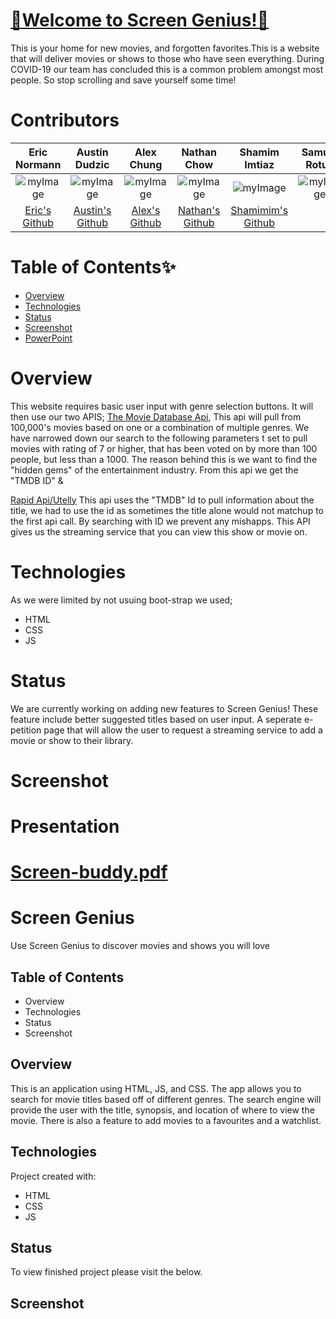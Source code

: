 


# <a href="https://screen-genius.github.io/">🍿Welcome to Screen Genius!🍿</a>
This is your home for new movies, and forgotten favorites.This is a website that will deliver movies or shows to those who have seen everything. During COVID-19 our team has concluded this is a common problem amongst most people. So stop scrolling and save yourself some time!



# Contributors


|Eric Normann|Austin Dudzic|Alex Chung|Nathan Chow|Shamim Imtiaz|Samuel Rotua| 
|:---:|:---:|:---:|:---:|:---:|:---:|
|![myImage](https://ca.slack-edge.com/T01EXTZCZ44-U01FFJX35EH-8853f39f557f-512)|![myImage](https://ca.slack-edge.com/T01EXTZCZ44-U01FG6JGREX-8aab55bc0e29-512)|![myImage](https://ca.slack-edge.com/T01EXTZCZ44-U01FX6ZRAD7-390208b29630-512)|![myImage](https://ca.slack-edge.com/T01EXTZCZ44-U01FGC3DAN7-41377ad60b24-512) |![myImage](https://ca.slack-edge.com/T01EXTZCZ44-U01F9AY18T0-ad94549a1f86-512)|![myImage](https://ca.slack-edge.com/T01EXTZCZ44-U01FHNVGXC3-5f0ad82ea6b5-512)|
|<a href="https://github.com/e-p-n" target="_blank">Eric's Github</a>| <a href="https://github.com/Studzic"> Austin's Github</a>|<a href="https://github.com/AChung92">Alex's Github</a>|<a href="https://github.com/nchow18">Nathan's Github</a>|<a href="https://github.com/shamimimtiaz">Shamimim's Github| | ""|



# Table of Contents✨
* [Overview](#Overview)
* [Technologies](#Technologies)
* [Status](#Status)
* [Screenshot](#Screenshot)
* [PowerPoint](#PowerPoint)

# Overview
This website requires basic user input with genre selection buttons.
It will then use our two APIS;
<a href="https://developers.themoviedb.org/3/getting-started/introduction">The Movie Database Api</a>,
This api will pull from 100,000's movies based on one or a combination of multiple genres. We have narrowed down our search to the following parameters t set to pull movies with rating of 7 or higher, that has been voted on by more than 100 people, but less than a 1000. The reason behind this is we want to find the "hidden gems" of the entertainment industry. From this api we get the "TMDB ID" 
&

<a href="https://rapidapi.com/utelly/api/utelly">Rapid Api/Utelly</a> This api uses the "TMDB" Id to pull information about the title, we had to use the id as sometimes the title alone would not matchup to the first api call. By searching with ID we prevent any mishapps. This API gives us the streaming service that you can view this show or movie on. 




# Technologies
As we were limited by not usuing boot-strap we used;
* HTML 
* CSS
* JS

# Status
We are currently working on adding new features to Screen Genius! These feature include better suggested titles based on user input. 
A seperate e-petition page that will allow the user to request a streaming service to add a movie or show to their library.



# Screenshot

# Presentation
[Screen-buddy.pdf](https://github.com/screen-genius/screen-genius.github.io/files/5875611/Screen-buddy.pdf)
=======
# Screen Genius
Use Screen Genius to discover movies and shows you will love

## Table of Contents
* Overview
* Technologies
* Status
* Screenshot

## Overview
This is an application using HTML, JS, and CSS. The app allows you to search for movie titles based off of different genres. The search engine will provide the user with the title, synopsis, and location of where to view the movie. There is also a feature to add movies to a favourites and a watchlist.

## Technologies
Project created with:
* HTML
* CSS
* JS

## Status
To view finished project please visit the below.



## Screenshot
